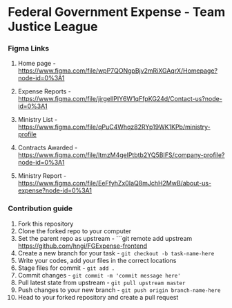 # Federal Government Expense - Team Justice League

### Figma Links

1. Home page - https://www.figma.com/file/wpP7QONgpBjv2mRiXGAqrX/Homepage?node-id=0%3A1

2. Expense Reports - https://www.figma.com/file/jirgellPIY6W1qFfpKG24d/Contact-us?node-id=0%3A1

3. Ministry List - https://www.figma.com/file/qPuC4Whqz82RYp19WK1KPb/ministry-profile

4. Contracts Awarded - https://www.figma.com/file/ltmzM4gelPtbtb2YQ5BIFS/company-profile?node-id=0%3A1

5. Ministry Report - https://www.figma.com/file/EeFfyhZx0IaQ8mJchH2MwB/about-us-expense?node-id=0%3A1


### Contribution guide

1. Fork this repository
2. Clone the forked repo to your computer
3. Set the parent repo as upstream - ```git remote add upstream https://github.com/hngi/FGExpense-frontend
4. Create a new branch for your task - ```git checkout -b task-name-here```
5. Write your codes, add your files in the correct locations
6. Stage files for commit - ```git add .```
7. Commit changes - ```git commit -m 'commit message here'```
8. Pull latest state from upstream - ```git pull upstream master```
9. Push changes to your new branch - ```git push origin branch-name-here```
10. Head to your forked repository and create a pull request